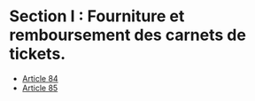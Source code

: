 # Section I : Fourniture et remboursement des carnets de tickets.

- [Article 84](article-84.md)
- [Article 85](article-85.md)
